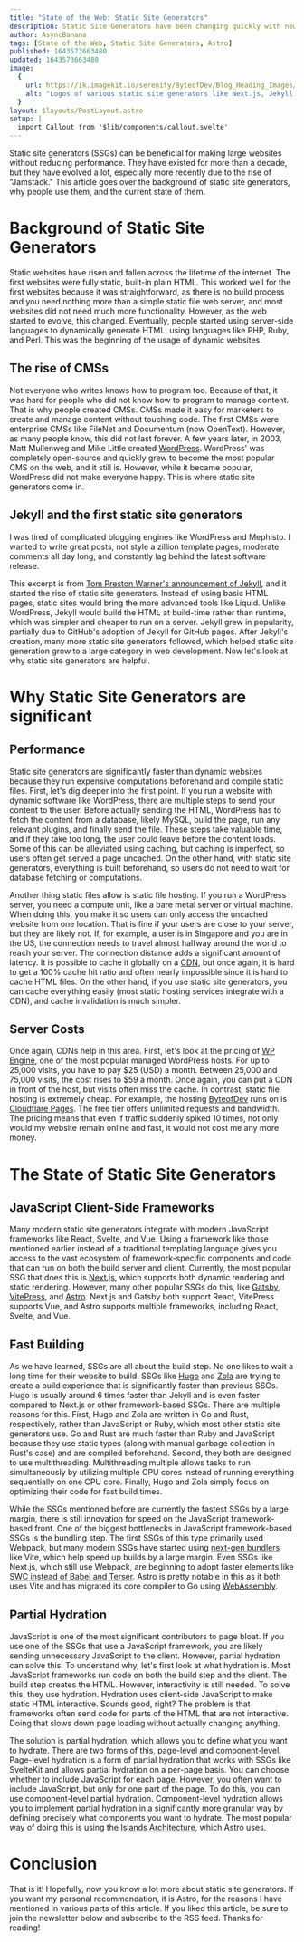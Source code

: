 ```yaml
---
title: "State of the Web: Static Site Generators"
description: Static Site Generators have been changing quickly with new trends like Jamstack. Learn more about the background of static site generators, why people use them, and the current state of them, with information on modern SSGs like Eleventy, Next.js, SvelteKit, and Astro.
author: AsyncBanana
tags: [State of the Web, Static Site Generators, Astro]
published: 1643573663480
updated: 1643573663480
image:
  {
    url: https://ik.imagekit.io/serenity/ByteofDev/Blog_Heading_Images/State_of_the_Web_Static_Site_Generators,
    alt: "Logos of various static site generators like Next.js, Jekyll, Gatsby, Hugo, and Astro",
  }
layout: $layouts/PostLayout.astro
setup: |
  import Callout from '$lib/components/callout.svelte'
---
```


Static site generators (SSGs) can be beneficial for making large websites without reducing performance. They have existed for more than a decade, but they have evolved a lot, especially more recently due to the rise of "Jamstack." This article goes over the background of static site generators, why people use them, and the current state of them.

# Background of Static Site Generators

Static websites have risen and fallen across the lifetime of the internet. The first websites were fully static, built-in plain HTML. This worked well for the first websites because it was straightforward, as there is no build process and you need nothing more than a simple static file web server, and most websites did not need much more functionality. However, as the web started to evolve, this changed. Eventually, people started using server-side languages to dynamically generate HTML, using languages like PHP, Ruby, and Perl. This was the beginning of the usage of dynamic websites.

## The rise of CMSs

Not everyone who writes knows how to program too. Because of that, it was hard for people who did not know how to program to manage content. That is why people created CMSs. CMSs made it easy for marketers to create and manage content without touching code. The first CMSs were enterprise CMSs like FileNet and Documentum (now OpenText). However, as many people know, this did not last forever. A few years later, in 2003, Matt Mullenweg and Mike Little created [WordPress](https://wordpress.org/). WordPress' was completely open-source and quickly grew to become the most popular CMS on the web, and it still is. However, while it became popular, WordPress did not make everyone happy. This is where static site generators come in.

## Jekyll and the first static site generators

<Callout type="quote">I was tired of complicated blogging engines like WordPress and Mephisto. I wanted to write great posts, not style a zillion template pages, moderate comments all day long, and constantly lag behind the latest software release.</Callout>

This excerpt is from [Tom Preston Warner's announcement of Jekyll](https://tom.preston-werner.com/2008/11/17/blogging-like-a-hacker.html), and it started the rise of static site generators. Instead of using basic HTML pages, static sites would bring the more advanced tools like Liquid. Unlike WordPress, Jekyll would build the HTML at build-time rather than runtime, which was simpler and cheaper to run on a server. Jekyll grew in popularity, partially due to GitHub's adoption of Jekyll for GitHub pages. After Jekyll's creation, many more static site generators followed, which helped static site generation grow to a large category in web development. Now let's look at why static site generators are helpful.

# Why Static Site Generators are significant

## Performance

Static site generators are significantly faster than dynamic websites because they run expensive computations beforehand and compile static files. First, let's dig deeper into the first point. If you run a website with dynamic software like WordPress, there are multiple steps to send your content to the user. Before actually sending the HTML, WordPress has to fetch the content from a database, likely MySQL, build the page, run any relevant plugins, and finally send the file. These steps take valuable time, and if they take too long, the user could leave before the content loads. Some of this can be alleviated using caching, but caching is imperfect, so users often get served a page uncached. On the other hand, with static site generators, everything is built beforehand, so users do not need to wait for database fetching or computations.

Another thing static files allow is static file hosting. If you run a WordPress server, you need a compute unit, like a bare metal server or virtual machine. When doing this, you make it so users can only access the uncached website from one location. That is fine if your users are close to your server, but they are likely not. If, for example, a user is in Singapore and you are in the US, the connection needs to travel almost halfway around the world to reach your server. The connection distance adds a significant amount of latency. It is possible to cache it globally on a [CDN]((https://www.cloudflare.com/learning/cdn/what-is-a-cdn/)), but once again, it is hard to get a 100% cache hit ratio and often nearly impossible since it is hard to cache HTML files. On the other hand, if you use static site generators, you can cache everything easily (most static hosting services integrate with a CDN), and cache invalidation is much simpler.

## Server Costs

Once again, CDNs help in this area. First, let's look at the pricing of [WP Engine](https://wpengine.com/), one of the most popular managed WordPress hosts. For up to 25,000 visits, you have to pay $25 (USD) a month. Between 25,000 and  75,000 visits, the cost rises to $59 a month. Once again, you can put a CDN in front of the host, but visits often miss the cache. In contrast, static file hosting is extremely cheap. For example, the hosting [ByteofDev](https://byteofdev.com/) runs on is [Cloudflare Pages](https://pages.cloudflare.com/). The free tier offers unlimited requests and bandwidth. The pricing means that even if traffic suddenly spiked 10 times, not only would my website remain online and fast, it would not cost me any more money.

# The State of Static Site Generators

## JavaScript Client-Side Frameworks

Many modern static site generators integrate with modern JavaScript frameworks like React, Svelte, and Vue. Using a framework like those mentioned earlier instead of a traditional templating language gives you access to the vast ecosystem of framework-specific components and code that can run on both the build server and client. Currently, the most popular SSG that does this is [Next.js](https://nextjs.org/), which supports both dynamic rendering and static rendering. However, many other popular SSGs do this, like [Gatsby](https://www.gatsbyjs.com/), [VitePress](https://vitepress.vuejs.org/), and [Astro](https://astro.build/). Next.js and Gatsby both support React, VitePress supports Vue, and Astro supports multiple frameworks, including React, Svelte, and Vue.

## Fast Building

As we have learned, SSGs are all about the build step. No one likes to wait a long time for their website to build. SSGs like [Hugo](https://gohugo.io/) and [Zola](https://www.getzola.org/) are trying to create a build experience that is significantly faster than previous SSGs. Hugo is usually around 6 times faster than Jekyll and is even faster compared to Next.js or other framework-based SSGs. There are multiple reasons for this. First, Hugo and Zola are written in Go and Rust, respectively, rather than JavaScript or Ruby, which most other static site generators use. Go and Rust are much faster than Ruby and JavaScript because they use static types (along with manual garbage collection in Rust's case) and are compiled beforehand. Second, they both are designed to use multithreading. Multithreading multiple allows tasks to run simultaneously by utilizing multiple CPU cores instead of running everything sequentially on one CPU core. Finally, Hugo and Zola simply focus on optimizing their code for fast build times.

While the SSGs mentioned before are currently the fastest SSGs by a large margin, there is still innovation for speed on the JavaScript framework-based front. One of the biggest bottlenecks in JavaScript framework-based SSGs is the bundling step. The first SSGs of this type primarily used Webpack, but many modern SSGs have started using [next-gen bundlers](https://byteofdev.com/posts/bundlers/) like Vite, which help speed up builds by a large margin. Even SSGs like Next.js, which still use Webpack, are beginning to adopt faster elements like [SWC instead of Babel and Terser](https://nextjs.org/blog/next-12#faster-builds-and-fast-refresh-with-rust-compiler). Astro is pretty notable in this as it both uses Vite and has migrated its core compiler to Go using [WebAssembly](https://byteofdev.com/posts/webassembly).

## Partial Hydration

JavaScript is one of the most significant contributors to page bloat. If you use one of the SSGs that use a JavaScript framework, you are likely sending unnecessary JavaScript to the client. However, partial hydration can solve this. To understand why, let's first look at what hydration is. Most JavaScript frameworks run code on both the build step and the client. The build step creates the HTML. However, interactivity is still needed. To solve this, they use hydration. Hydration uses client-side JavaScript to make static HTML interactive. Sounds good, right? The problem is that frameworks often send code for parts of the HTML that are not interactive. Doing that slows down page loading without actually changing anything.

The solution is partial hydration, which allows you to define what you want to hydrate. There are two forms of this, page-level and component-level. Page-level hydration is a form of partial hydration that works with SSGs like SvelteKit and allows partial hydration on a per-page basis. You can choose whether to include JavaScript for each page. However, you often want to include JavaScript, but only for one part of the page. To do this, you can use component-level partial hydration. Component-level hydration allows you to implement partial hydration in a significantly more granular way by defining precisely what components you want to hydrate. The most popular way of doing this is using the [Islands Architecture](https://jasonformat.com/islands-architecture/), which Astro uses.

# Conclusion

That is it! Hopefully, now you know a lot more about static site generators. If you want my personal recommendation, it is Astro, for the reasons I have mentioned in various parts of this article. If you liked this article, be sure to join the newsletter below and subscribe to the RSS feed. Thanks for reading!
